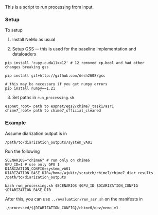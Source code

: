 
This is a script to run processing from input.

### Setup

To setup

1) Install NeMo as usual

2) Setup GSS -- this is used for the baseline implementation and dataloaders

```
pip install 'cupy-cuda11x<12' # 12 removed cp.bool and had other changes breaking gss

pip install git+http://github.com/desh2608/gss

# this may be necessary if you get numpy errors
pip install numpy==1.21
```

3) Set paths in `run_processing.sh`

```
espnet_root= path to espnet/egs2/chime7_task1/asr1
chime7_root= path to chime7_official_cleaned
```

### Example

Assume diarization output is in
```
/path/to/diarization_outputs/system_vA01
```

Run the following

```
SCENARIOS="chime6" # run only on chime6
GPU_ID=1 # use only GPU 1
DIARIZATION_CONFIG=system_vA01
DIARIZATION_BASE_DIR=/home/ajukic/scratch/chime7/chime7_diar_results
/path/to/diarization_outputs

bash run_processing.sh $SCENARIOS $GPU_ID $DIARIZATION_CONFIG $DIARIZATION_BASE_DIR
```

After this, you can use `../evaluation/run_asr.sh` on the manifests in
```
./processed/${DIARIZATION_CONFIG}/chime6/dev/nemo_v1
```

